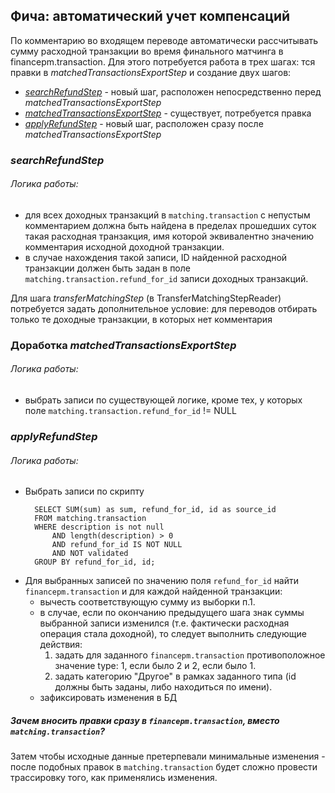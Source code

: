## Фича: автоматический учет компенсаций

По комментарию во входящем переводе автоматически рассчитывать сумму расходной транзакции во время финального матчинга в financepm.transaction.
Для этого потребуется работа в трех шагах: тся правки в _matchedTransactionsExportStep_ и создание двух шагов:
- [_searchRefundStep_](#searchrefundstep) - новый шаг, расположен непосредственно перед _matchedTransactionsExportStep_
- [_matchedTransactionsExportStep_](#доработка-matchedtransactionsexportstep) - существует, потребуется правка
- [_applyRefundStep_](#applyrefundstep) - новый шаг, расположен сразу после _matchedTransactionsExportStep_

### _searchRefundStep_

###### Логика работы:
- для всех доходных транзакций в `matching.transaction` с непустым комментарием должна быть найдена в пределах прошедших суток такая расходная транзакция, имя которой эквивалентно значению комментария исходной доходной транзакции.
- в случае нахождения такой записи, ID найденной расходной транзакции должен быть задан в поле `matching.transaction.refund_for_id` записи доходных транзакций.

Для шага _transferMatchingStep_ (в TransferMatchingStepReader) потребуется задать дополнительное условие: для переводов отбирать только те доходные транзакции, в которых нет комментария


### Доработка _matchedTransactionsExportStep_

###### Логика работы:
- выбрать записи по существующей логике, кроме тех, у которых поле `matching.transaction.refund_for_id` != NULL


### _applyRefundStep_

###### Логика работы:
- Выбрать записи по скрипту
  ```
    SELECT SUM(sum) as sum, refund_for_id, id as source_id
    FROM matching.transaction 
    WHERE description is not null 
        AND length(description) > 0 
        AND refund_for_id IS NOT NULL 
        AND NOT validated
    GROUP BY refund_for_id, id;
    ```
- Для выбранных записей по значению поля `refund_for_id` найти `financepm.transaction` и
  для каждой найденной транзакции:
    - вычесть соответствующую сумму из выборки п.1.
    - в случае, если по окончанию предыдущего шага знак суммы выбранной записи изменился (т.е. фактически расходная операция стала доходной), то следует выполнить следующие действия:
        1) задать для заданного `financepm.transaction` противоположное значение type: 1, если было 2 и 2, если было 1.
        2) задать категорию "Другое" в рамках заданного типа (id должны быть заданы, либо находиться по имени).
    - зафиксировать изменения в БД

##### Зачем вносить правки сразу в `financepm.transaction`, вместо `matching.transaction`?
Затем чтобы исходные данные претерпевали минимальные изменения - после подобных правок в `matching.transaction`
будет сложно провести трассировку того, как применялись изменения.
